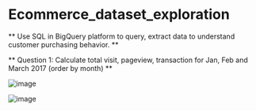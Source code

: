 # Ecommerce_dataset_exploration
** Use SQL in BigQuery platform  to query, extract data to understand customer purchasing behavior. **

** Question 1: Calculate total visit, pageview, transaction for Jan, Feb and March 2017 (order by month) **

![image](https://github.com/user-attachments/assets/1421a6b5-bd49-496b-9e57-1b51f28e9b42)

![image](https://github.com/user-attachments/assets/b548f345-d521-477d-b8a0-8a47b2af1ef8)

